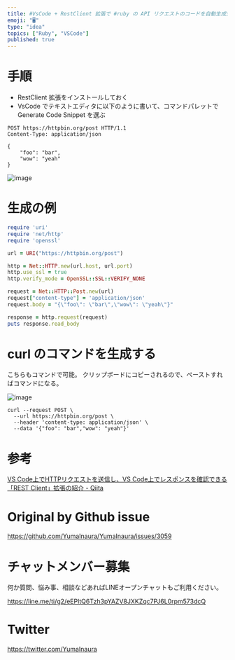 ```yaml
---
title: #VsCode + RestClient 拡張で #ruby の API リクエストのコードを自動生成生する ( curl コマンドも )
emoji: "🖥"
type: "idea"
topics: ["Ruby", "VSCode"]
published: true
---
```


# 手順

- RestClient 拡張をインストールしておく
- VsCode でテキストエディタに以下のように書いて、コマンドパレットで Generate Code Snippet を選ぶ


```
POST https://httpbin.org/post HTTP/1.1
Content-Type: application/json

{
    "foo": "bar",
    "wow": "yeah"
}
```

![image](https://user-images.githubusercontent.com/13635059/78118494-0c39ce80-7442-11ea-8269-e2dbb718eb21.png)

# 生成の例

```rb
require 'uri'
require 'net/http'
require 'openssl'

url = URI("https://httpbin.org/post")

http = Net::HTTP.new(url.host, url.port)
http.use_ssl = true
http.verify_mode = OpenSSL::SSL::VERIFY_NONE

request = Net::HTTP::Post.new(url)
request["content-type"] = 'application/json'
request.body = "{\"foo\": \"bar\",\"wow\": \"yeah\"}"

response = http.request(request)
puts response.read_body
```

# curl のコマンドを生成する

こちらもコマンドで可能。
クリップボードにコピーされるので、ペーストすればコマンドになる。

![image](https://user-images.githubusercontent.com/13635059/78118947-a8fc6c00-7442-11ea-85de-8c37fe3d3ca1.png)

```
curl --request POST \
  --url https://httpbin.org/post \
  --header 'content-type: application/json' \
  --data '{"foo": "bar","wow": "yeah"}'
```

# 参考

[VS Code上でHTTPリクエストを送信し、VS Code上でレスポンスを確認できる「REST Client」拡張の紹介 - Qiita](https://qiita.com/toshi0607/items/c4440d3fbfa72eac840c)


# Original by Github issue

https://github.com/YumaInaura/YumaInaura/issues/3059








<!-- Update From Qiita API -->

# チャットメンバー募集


何か質問、悩み事、相談などあればLINEオープンチャットもご利用ください。

https://line.me/ti/g2/eEPltQ6Tzh3pYAZV8JXKZqc7PJ6L0rpm573dcQ





# Twitter


https://twitter.com/YumaInaura


<!-- Update From Qiita API -->


